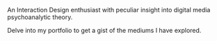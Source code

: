 An Interaction Design enthusiast with peculiar insight into digital media psychoanalytic theory.

Delve into my portfolio to get a gist of the mediums I have explored.



